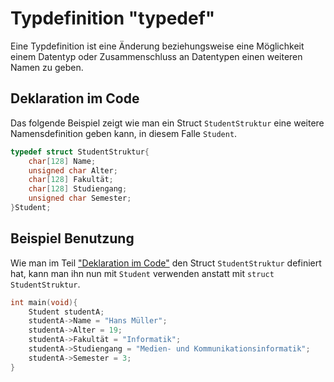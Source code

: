 # Typdefinition "typedef"
Eine Typdefinition ist eine Änderung beziehungsweise eine Möglichkeit einem Datentyp oder Zusammenschluss an Datentypen einen weiteren Namen zu geben.
## Deklaration im Code
Das folgende Beispiel zeigt wie man ein Struct ``StudentStruktur`` eine weitere Namensdefinition geben kann, in diesem Falle ``Student``.
```c
typedef struct StudentStruktur{
	char[128] Name;
	unsigned char Alter;
	char[128] Fakultät;
	char[128] Studiengang;
	unsigned char Semester;
}Student;
```
## Beispiel Benutzung
Wie man im Teil ["Deklaration im Code"](#Deklaration%20im%20Code) den Struct ``StudentStruktur`` definiert hat, kann man ihn nun mit ``Student`` verwenden anstatt mit ``struct StudentStruktur``.
```c
int main(void){
	Student studentA;
	studentA->Name = "Hans Müller";
	studentA->Alter = 19;
	studentA->Fakultät = "Informatik";
	studentA->Studiengang = "Medien- und Kommunikationsinformatik";
	studentA->Semester = 3;
}
```
